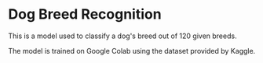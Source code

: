 # Dog Breed Recognition

This is a model used to classify a dog's breed out of 120 given breeds.

The model is trained on Google Colab using the dataset provided by Kaggle.
